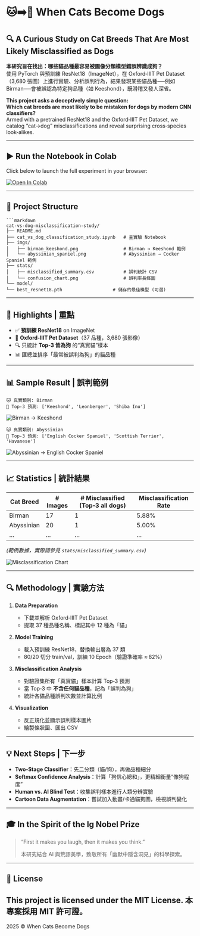
# 🐱➡️🐶 When Cats Become Dogs  
## 🔍 A Curious Study on Cat Breeds That Are Most Likely Misclassified as Dogs  

**本研究旨在找出：哪些貓品種最容易被圖像分類模型錯誤辨識成狗？**  
使用 PyTorch 與預訓練 ResNet18（ImageNet），在 Oxford‑IIIT Pet Dataset（3,680 張圖）上進行實驗、分析誤判行為，結果發現某些貓品種──例如 Birman──會被誤認為特定狗品種（如 Keeshond），既滑稽又發人深省。  

**This project asks a deceptively simple question:**  
**Which cat breeds are most likely to be mistaken for dogs by modern CNN classifiers?**  
Armed with a pretrained ResNet18 and the Oxford‑IIIT Pet Dataset, we catalog “cat→dog” misclassifications and reveal surprising cross‑species look‑alikes.  

---

## ▶️ Run the Notebook in Colab

Click below to launch the full experiment in your browser:

[![Open In Colab](https://colab.research.google.com/assets/colab-badge.svg)](https://colab.research.google.com/github/10809104/Which-Cats-Get-Mistaken-for-Dogs-in-CNN-Image-Classification/blob/main/cat_vs_dog_classification_study.ipynb)

---

## 📁 Project Structure  

```
```markdown
cat-vs-dog-misclassification-study/
├── README.md
├── cat_vs_dog_classification_study.ipynb   # 主實驗 Notebook
├── imgs/
│   ├── birman_keeshond.png                 # Birman → Keeshond 範例
│   └── abyssinian_spaniel.png              # Abyssinian → Cocker Spaniel 範例
├── stats/
│   ├── misclassified_summary.csv           # 誤判統計 CSV
│   └── confusion_chart.png                 # 誤判率長條圖
└── model/
└── best_resnet18.pth                   # 儲存的最佳模型 (可選)

````

---

## 🌟 Highlights | 重點

- ✅ **預訓練 ResNet18** on ImageNet  
- 🐾 **Oxford‑IIIT Pet Dataset**（37 品種，3,680 張影像）  
- 🔍 只統計 **Top‑3 皆為狗** 的“真實貓”樣本  
- 📊 匯總並排序「最常被誤判為狗」的貓品種  

---

## 📊 Sample Result | 誤判範例

```text
🐱 真實類別: Birman  
🔺 Top‑3 預測: ['Keeshond', 'Leonberger', 'Shiba Inu']
````

![Birman → Keeshond](imgs/birman_keeshond.png)

```text
🐱 真實類別: Abyssinian  
🔺 Top‑3 預測: ['English Cocker Spaniel', 'Scottish Terrier', 'Havanese']
````

![Abyssinian → English Cocker Spaniel](imgs/Abyssinian_EnglishCockerSpaniel.png)

---

## 📈 Statistics | 統計結果

| Cat Breed  | # Images | # Misclassified (Top‑3 all dogs) | Misclassification Rate |
| ---------- | -------- | -------------------------------- | ---------------------- |
| Birman     |  17      | 1                                | 5.88%                  |
| Abyssinian |  20      | 1                                | 5.00%                  |
| …          | …        | …                                | …                      |

*(範例數據，實際請參見 `stats/misclassified_summary.csv`)*

![Misclassification Chart](stats/confusion_chart.png)

---

## 🔍 Methodology | 實驗方法

1. **Data Preparation**

   * 下載並解析 Oxford‑IIIT Pet Dataset
   * 提取 37 種品種名稱、標記其中 12 種為「貓」

2. **Model Training**

   * 載入預訓練 ResNet18，替換輸出層為 37 類
   * 80/20 切分 train/val，訓練 10 Epoch（驗證準確率 ≈ 82%）

3. **Misclassification Analysis**

   * 對驗證集所有「真實貓」樣本計算 Top‑3 預測
   * 當 Top‑3 中 **不含任何貓品種**，記為「誤判為狗」
   * 統計各貓品種誤判次數並計算比例

4. **Visualization**

   * 反正規化並顯示誤判樣本圖片
   * 繪製條狀圖、匯出 CSV

---

## 💡 Next Steps | 下一步

* **Two‑Stage Classifier**：先二分類（貓/狗），再做品種細分
* **Softmax Confidence Analysis**：計算「狗信心總和」，更精細衡量“像狗程度”
* **Human vs. AI Blind Test**：收集誤判樣本進行人類分辨實驗
* **Cartoon Data Augmentation**：嘗試加入動畫/卡通貓狗圖，檢視誤判變化

---

## 🎓 In the Spirit of the Ig Nobel Prize

> “First it makes you laugh, then it makes you think.”
>
> 本研究結合 AI 與荒謬美學，致敬所有「幽默中隱含洞見」的科學探索。

---

## 📜 License

This project is licensed under the **MIT License**.
本專案採用 **MIT 許可證**。
---
<footer>
  <p>2025 © When Cats Become Dogs
</p>
</footer>
